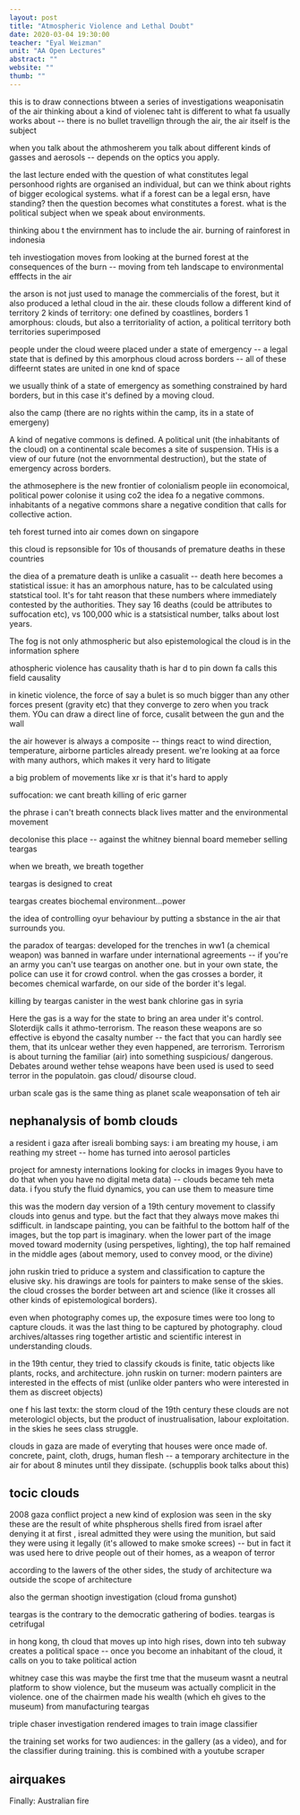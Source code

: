 ```yaml
---
layout: post
title: "Atmospheric Violence and Lethal Doubt"
date: 2020-03-04 19:30:00
teacher: "Eyal Weizman"
unit: "AA Open Lectures"
abstract: ""
website: ""
thumb: ""
---
```


this is to draw connections btween a series of investigations
weaponisatin of the air
thinking about a kind of violenec taht is different to what fa usually works about -- there is no bullet travellign through the air, the air itself is the subject

when you talk about the athmosherem you talk about different kinds of gasses and aerosols -- depends on the optics you apply.

the last lecture ended with the question of what constitutes legal personhood
rights are organised an individual, but can we think about rights of bigger ecological systems. what if a forest can be a legal ersn, have standing? then the question becomes what constitutes a forest. what is the political subject when we speak about environments.

thinking abou t the envirnment has to include the air.
burning of rainforest in indonesia

teh investiogation moves from looking at the burned forest at the consequences of the burn -- moving from teh landscape to environmental efffects in the air

the arson is not just used to manage the commercialis of the forest, but it also produced a lethal cloud in the air. these clouds follow a different kind of territory
2 kinds of territory: one defined by coastlines, borders
1 amorphous: clouds, but also a territoriality of action, a political territory
both territories superimposed

people under the cloud weere placed under a state of emergency -- a legal state that is defined by this amorphous cloud across borders -- all of these diffeernt states are united in one knd of space

we usually think of a state of emergency as something constrained by hard borders, but in this case it's defined by a moving cloud. 

also the camp
(there are no rights within the camp, its in a state of emergeny)

A kind of negative commons is defined. A political unit (the inhabitants of the cloud) on a continental scale becomes a site of suspension. THis is a view of our future (not the envornmental destruction), but the state of emergency across borders.

the athmosephere is the new frontier of colonialism
people iin economoical, political power colonise it using co2
the idea fo a negative commons. inhabitants of a negative commons share a negative condition that calls for collective action.

teh forest turned into air comes down on singapore

this cloud is repsonsible for 10s of thousands of premature deaths in these countries

the diea of a premature death is unlike a casualit -- death here becomes a statistical issue: it has an amorphous nature, has to be calculated using statstical tool. It's for taht reason that these numbers where immediately contested by the authorities. They say 16 deaths (could be attributes to suffocation etc), vs 100,000 whic is a statsistical number, talks about lost years.

The fog is not only athmospheric but also epistemological
the cloud is in the information sphere

athospheric violence has causality thath is har d to pin down
fa calls this field causality

in kinetic violence, the force of say a bulet is so much bigger than any other forces present (gravity etc) that they converge to zero when you track them. YOu can draw a direct line of force, cusalit between the gun and the wall

the air however is always a composite -- things react to wind direction, temperature, airborne particles already present. we're looking at  aa force with many authors, which makes it very hard to litigate

a big problem of movements like xr is that it's hard to apply

suffocation: we cant breath
killing of eric garner

the phrase i can't breath connects black lives matter and the environmental movement

decolonise this place -- against the whitney biennal board memeber selling teargas

when we breath, we breath together

teargas is designed to creat

teargas creates biochemal environment…power

the idea of controlling oyur behaviour by putting a sbstance in the air that surrounds you.

the paradox of teargas: developed for the trenches in ww1 (a chemical weapon) was banned in warfare under international agreements -- if you're an army you can't use teargas on another one. but in your own state, the police can use it for crowd control. when the gas crosses a border, it becomes chemical warfarde, on our side of the border it's legal.

killing by teargas canister in the west bank
chlorine gas in syria

Here the gas is a way for the state to bring an area under it's control. Sloterdijk calls it athmo-terrorism. The reason these weapons are so effective is ebyond the casalty number -- the fact that you can hardly see them, that its unlcear wether they even happened, are terrorism. Terrorism is about turning the familiar (air) into something suspicious/ dangerous. Debates around wether tehse weapons have been used is used to seed terror in the populatoin. gas cloud/ disourse cloud.

urban scale gas is the same thing as planet scale weaponsation of teh air

## nephanalysis of bomb clouds 
a resident i gaza after isreali bombing says: i am breating my house, i am reathing my street -- home has turned into aerosol particles

project for amnesty internations
looking for clocks in images 9you have to do that when you have no digital meta data) -- clouds became teh meta data. i fyou stufy the fluid dynamics, you can use them to measure time

this was the modern day version of a 19th century movement to classify clouds into genus and type. but the fact that they always move makes thi sdifficult. in landscape painting, you can be faithful to the bottom half of the images, but the top part is imaginary. when the lower part of the image moved toward modernity (using perspetives, lighting), the top half remained in the middle ages (about memory, used to convey mood, or the divine)

john ruskin tried to priduce a system and classification to capture the elusive sky. his drawings are tools for painters to make sense of the skies. the cloud crosses the border between art and science (like it crosses all other kinds of epistemological borders).

even when photography comes up, the exposure times were too long to capture clouds. it was the last thing to be captured by photography. cloud archives/altasses ring together artistic and scientific interest in understanding clouds.

in the 19th centur, they tried to classify ckouds is finite, tatic objects like plants, rocks, and architecture. john ruskin on turner: modern painters are interested in the effects of mist (unlike older panters who were interested in them as discreet objects)

one f his last textx: the storm cloud of the 19th century
these clouds are not meterologicl objects, but the product of inustrualisation, labour exploitation. in the skies he sees class struggle.

clouds in gaza are made of everyting that houses were once made of. concrete, paint, cloth, drugs, human flesh -- a temporary architecture in the air for about 8 minutes until they dissipate.
(schupplis book talks about this)

## tocic clouds
2008 gaza conflict project
a new kind of explosion was seen in the sky
these are the result of white phspherous shells fired from israel
after denying it at first , isreal admitted they were using the munition, but said they were using it legally (it's allowed to make smoke screes) -- but in fact it was used here to drive people out of their homes, as a weapon of terror

according to the lawers of the other sides, the study of architecture wa outside the scope of architecture

also the german shootign investigation (cloud froma gunshot)

teargas is the contrary to the democratic gathering of bodies. teargas is cetrifugal

in hong kong, th cloud that moves up into high rises, down into teh subway creates a political space -- once you become an inhabitant of the cloud, it calls on you to take political action

whitney case
this was maybe the first tme that the museum wasnt a neutral platform to show violence, but the museum was actually complicit in the violence. one of the chairmen made his wealth (which eh gives to the museum) from manufacturing teargas

 triple chaser investigation
rendered images to train image classifier

the training set works for two audiences: in the gallery (as a video), and for the classifier during training. this is combined with a youtube scraper

## airquakes

Finally: Australian fire